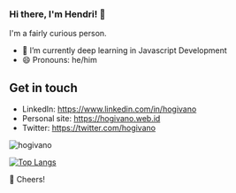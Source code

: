 ### Hi there, I'm Hendri! 👋
I'm a fairly curious person.

- 🌱 I’m currently deep learning in Javascript Development
- 😄 Pronouns: he/him

## Get in touch
- LinkedIn: https://www.linkedin.com/in/hogivano
- Personal site: https://hogivano.web.id
- Twitter: https://twitter.com/hogivano

<img src="https://github-readme-stats.vercel.app/api?username=hogivano&theme=github_dark&show_icons=true" alt="hogivano" />

[![Top Langs](https://github-readme-stats.vercel.app/api/top-langs/?username=hogivano&theme=github_dark&layout=compact)](https://github.com/anuraghazra/github-readme-stats)

🥂 Cheers!
